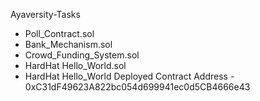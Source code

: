 Ayaversity-Tasks

- Poll_Contract.sol
- Bank_Mechanism.sol
- Crowd_Funding_System.sol
- HardHat Hello_World.sol
- HardHat Hello_World Deployed Contract Address - 0xC31dF49623A822bc054d699941ec0d5CB4666e43

